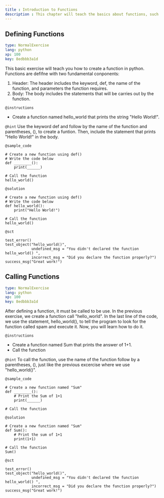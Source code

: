```yaml
---
title : Introduction to Functions
description : This chapter will teach the basics about functions, such as defining and calling functions
---
```

## Defining Functions

```yaml
type: NormalExercise
lang: python
xp: 100
key: 8edbbb3a1d
```
This basic exercise will teach you how to create a function in python. 
Functions are defifne with two fundamental conponents:
1. Header:
   The header includes the keyword, def, the name of the function, and parameters the function requires.
2. Body:
   The body includes the statements that will be carries out by the function.
  
`@instructions`
- Create a function named hello_world that prints the string "Hello World!".

`@hint`
Use the keyword def and follow by the name of the function and parentheses, (), to create a funtion. 
Then, include the statement that prints "Hello World!" in the body.

`@sample_code`
```{python}
# Create a new function using def()
# Write the code below
def ________():
    print(______)
    
# Call the function
hello_world()
```

`@solution`
```{python}
# Create a new function using def()
# Write the code below
def hello_world():
    print("Hello World!")
    
# Call the function
hello_world()
```

`@sct`
```{python}
test_error()
test_object("hello_world()",
            undefined_msg = "You didn't declared the function hello_world() ",
            incorrect_msg = "Did you declare the function properly?")
success_msg("Great work!")
```

## Calling Functions

```yaml
type: NormalExercise
lang: python
xp: 100
key: 8edbbb3a1d
```
After defining a function, it must be called to be use. 
In the previous exercise, we create a function call "hello_world". In the last line of the code, we use the statement, hello_world(), to tell the program to look for the function called spam and execute it.
Now, you will learn how to do it.
  
`@instructions`
- Create a function named Sum that prints the answer of 1+1.
- Call the function

`@hint`
To call the function, use the name of the function follow by a parentheses, (), just like the previous excercise where we use "hello_world()".

`@sample_code`
```{python}
# Create a new function named "Sum"
def ________():
    # Print the Sum of 1+1
    print(______)
  
# Call the function 

```

`@solution`
```{python}
# Create a new function named "Sum"
def Sum():
    # Print the sum of 1+1
    print(1+1)
  
# Call the function 
Sum()
```

`@sct`
```{python}
test_error()
test_object("hello_world()",
            undefined_msg = "You didn't declared the function hello_world() ",
            incorrect_msg = "Did you declare the function properly?")
success_msg("Great work!")
```

